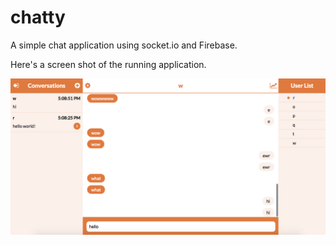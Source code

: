 # chatty
A simple chat application using socket.io and Firebase.

Here's a screen shot of the running application.

![Screenshot](https://github.com/jeffreychan637/chatty/blob/master/Screenshots/Chat.jpg)
